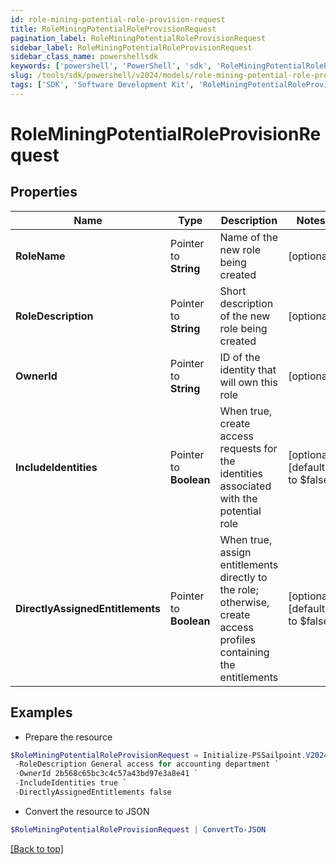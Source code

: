 ```yaml
---
id: role-mining-potential-role-provision-request
title: RoleMiningPotentialRoleProvisionRequest
pagination_label: RoleMiningPotentialRoleProvisionRequest
sidebar_label: RoleMiningPotentialRoleProvisionRequest
sidebar_class_name: powershellsdk
keywords: ['powershell', 'PowerShell', 'sdk', 'RoleMiningPotentialRoleProvisionRequest'] 
slug: /tools/sdk/powershell/v2024/models/role-mining-potential-role-provision-request
tags: ['SDK', 'Software Development Kit', 'RoleMiningPotentialRoleProvisionRequest']
---
```



# RoleMiningPotentialRoleProvisionRequest

## Properties

Name | Type | Description | Notes
------------ | ------------- | ------------- | -------------
**RoleName** |  Pointer to **String** | Name of the new role being created | [optional] 
**RoleDescription** |  Pointer to **String** | Short description of the new role being created | [optional] 
**OwnerId** |  Pointer to **String** | ID of the identity that will own this role | [optional] 
**IncludeIdentities** |  Pointer to **Boolean** | When true, create access requests for the identities associated with the potential role | [optional] [default to $false]
**DirectlyAssignedEntitlements** |  Pointer to **Boolean** | When true, assign entitlements directly to the role; otherwise, create access profiles containing the entitlements | [optional] [default to $false]

## Examples

- Prepare the resource
```powershell
$RoleMiningPotentialRoleProvisionRequest = Initialize-PSSailpoint.V2024RoleMiningPotentialRoleProvisionRequest  -RoleName Finance - Accounting `
 -RoleDescription General access for accounting department `
 -OwnerId 2b568c65bc3c4c57a43bd97e3a8e41 `
 -IncludeIdentities true `
 -DirectlyAssignedEntitlements false
```

- Convert the resource to JSON
```powershell
$RoleMiningPotentialRoleProvisionRequest | ConvertTo-JSON
```


[[Back to top]](#) 

